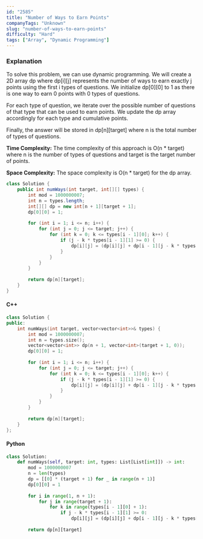 ```yaml
---
id: "2585"
title: "Number of Ways to Earn Points"
companyTags: "Unknown"
slug: "number-of-ways-to-earn-points"
difficulty: "Hard"
tags: ["Array", "Dynamic Programming"]
---
```


### Explanation
To solve this problem, we can use dynamic programming. We will create a 2D array dp where dp[i][j] represents the number of ways to earn exactly j points using the first i types of questions. We initialize dp[0][0] to 1 as there is one way to earn 0 points with 0 types of questions.

For each type of question, we iterate over the possible number of questions of that type that can be used to earn points. We update the dp array accordingly for each type and cumulative points.

Finally, the answer will be stored in dp[n][target] where n is the total number of types of questions.

**Time Complexity:**
The time complexity of this approach is O(n * target) where n is the number of types of questions and target is the target number of points.

**Space Complexity:**
The space complexity is O(n * target) for the dp array.

```java
class Solution {
    public int numWays(int target, int[][] types) {
        int mod = 1000000007;
        int n = types.length;
        int[][] dp = new int[n + 1][target + 1];
        dp[0][0] = 1;
        
        for (int i = 1; i <= n; i++) {
            for (int j = 0; j <= target; j++) {
                for (int k = 0; k <= types[i - 1][0]; k++) {
                    if (j - k * types[i - 1][1] >= 0) {
                        dp[i][j] = (dp[i][j] + dp[i - 1][j - k * types[i - 1][1]]) % mod;
                    }
                }
            }
        }
        
        return dp[n][target];
    }
}
```

#### C++
```cpp
class Solution {
public:
    int numWays(int target, vector<vector<int>>& types) {
        int mod = 1000000007;
        int n = types.size();
        vector<vector<int>> dp(n + 1, vector<int>(target + 1, 0));
        dp[0][0] = 1;
        
        for (int i = 1; i <= n; i++) {
            for (int j = 0; j <= target; j++) {
                for (int k = 0; k <= types[i - 1][0]; k++) {
                    if (j - k * types[i - 1][1] >= 0) {
                        dp[i][j] = (dp[i][j] + dp[i - 1][j - k * types[i - 1][1]]) % mod;
                    }
                }
            }
        }
        
        return dp[n][target];
    }
};
```

#### Python
```python
class Solution:
    def numWays(self, target: int, types: List[List[int]]) -> int:
        mod = 1000000007
        n = len(types)
        dp = [[0] * (target + 1) for _ in range(n + 1)]
        dp[0][0] = 1
        
        for i in range(1, n + 1):
            for j in range(target + 1):
                for k in range(types[i - 1][0] + 1):
                    if j - k * types[i - 1][1] >= 0:
                        dp[i][j] = (dp[i][j] + dp[i - 1][j - k * types[i - 1][1]]) % mod
        
        return dp[n][target]
```